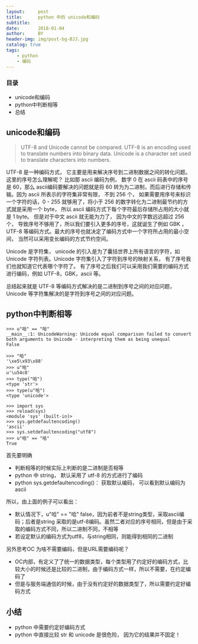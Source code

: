 ```yaml
---
layout:     post
title:      python 中的 unicode和编码
subtitle:   
date:       2018-01-04
author:     BY
header-img: img/post-bg-BJJ.jpg
catalog: true
tags:
    - python
    - 编码
---
```


### 目录

- unicode和编码
- python中判断相等
- 总结


## unicode和编码
> UTF-8 and Unicode cannot be compared. UTF-8 is an encoding used to translate numbers into binary data. Unicode is a character set used to translate characters into numbers.

UTF-8 是一种编码方式， 它主要是用来解决序号到二进制数据之间的转化问题。这里的序号怎么理解呢？ 比如那 ascii 编码为例， 数字 0 在 ascii 码表中的序号是 60，那么 ascii编码要解决的问题就是将 60 转为为二进制，而后进行存储和传输。因为 ascii 所表示的字符集非常有限， 不到 256 个， 如果需要用序号来标识一个字符的话，0 - 255 就够用了，将小于 256 的数字转化为二进制最节约的方式就是采用一个 byte， 所以 ascii 编码方式下每个字符最后存储所占用的大小就是 1 byte。 但是对于中文 ascii 就无能为力了， 因为中文的字数远远超过 256 个， 导致序号不够用了，所以我们要引入更多的序号，这就诞生了例如 GBK ，UTF-8 等编码方式。最大的序号也就决定了编码方式中一个字符所占用的最小空间， 当然可以采用变长编码的方式节约空间。

Unicode 是字符集， unicode 的引入是为了囊括世界上所有语言的字符，如 Unicode 字符列表。Unicode 字符集引入了字符到序号的映射关系， 有了序号我们也就知道它代表哪个字符了。 有了序号之后我们可以采用我们需要的编码方式进行编码，例如 UTF-8，GBK，ascii 等。

总结起来就是 UTF-8 等编码方式解决的是二进制到序号之间的对应问题， Unicode 等字符集解决的是字符到序号之间的对应问题。

## python中判断相等

```
>>> u"哈" == "哈"
__main__:1: UnicodeWarning: Unicode equal comparison failed to convert both arguments to Unicode - interpreting them as being unequal
False

>>> "哈"
'\xe5\x93\x88'
>>> u"哈"
u'\u54c8'
>>> type("哈")
<type 'str'>
>>> type(u"哈")
<type 'unicode'>

>>> import sys
>>> reload(sys)
<module 'sys' (built-in)>
>>> sys.getdefaultencoding()
'ascii'
>>> sys.setdefaultencoding("utf8")
>>> u"哈" == "哈"
True
```
首先要明确

- 判断相等的时候实际上判断的是二进制是否相等
- python 中 string， 默认采用了 utf-8 的方式进行了编码
- python sys.getdefaultencoding()： 获取默认编码， 可以看到默认编码为 ascii

所以，由上面的例子可以看出：

- 默认情况下，u"哈" == "哈" false，因为前者不是string类型，采取ascii编码；后者是string 采取的是utf-8编码。虽然二者对应的序号相同，但是由于采取的编码方式不同，所以二进制不同，不相等
- 若设定默认的编码方式为utf8，与string相同，则能得到相同的二进制


另外思考OC 为啥不需要编码，但是URL需要编码呢？

- OC内部，有定义了了统一的数据类型，每个类型用了约定好的编码方式，比较大小的时候还是比较的二进制，由于编码方式一样，所以不需要，在约定编码了
- 但是与服务端通信的时候，由于没有约定好的数据类型了，所以需要约定好编码方式


## 小结

- python 中需要约定好编码方式
- python 中直接比较 str 和 unicode 是很危险， 因为它的结果并不固定！


